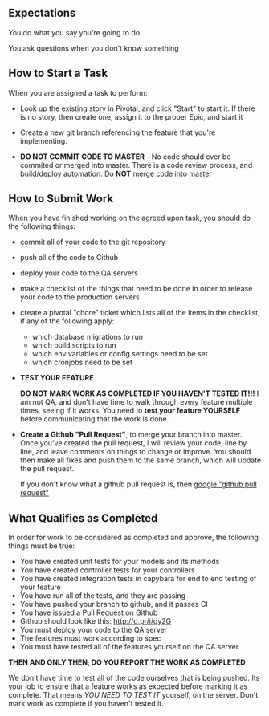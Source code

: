 Expectations
------------

You do what you say you're going to do

You ask questions when you don't know something



How to Start a Task
-------------------

When you are assigned a task to perform:

* Look up the existing story in Pivotal, and click "Start" to start it.  If there is no story,
  then create one, assign it to the proper Epic, and start it

* Create a new git branch referencing the feature that you're implementing. 
  
* **DO NOT COMMIT CODE TO MASTER**  - No code should ever be commited or merged
  into master.  There is a code review process, and build/deploy automation.
  Do **NOT** merge code into master



How to Submit Work
------------------



When you have finished working on the agreed upon task, you should do the
following things:

* commit all of your code to the git repository
* push all of the code to Github
* deploy your code to the QA servers
* make a checklist of the things that need to be done in order to release your
  code to the production servers
* create a pivotal "chore"  ticket which lists all of the items in the
  checklist, if any of the following apply:
    - which database migrations to run
    - which build scripts to run
    - which env variables or config settings need to be set
    - which cronjobs need to be set

* **TEST YOUR FEATURE**

    **DO NOT MARK WORK AS COMPLETED IF YOU HAVEN'T TESTED IT!!!**     I am not
    QA, and don't have time to walk through every feature multiple times,
    seeing if it works.  You need to **test your feature YOURSELF** before
    communicating that the work is done.

* **Create a Github "Pull Request"**, to merge your branch into master.
  Once you've created the pull request, I will review your code, line by line,
  and leave comments on things to change or improve.  You should then make all
  fixes and push them to the same branch, which will update the pull request.

  If you don't know what a github pull request is, then [google "github pull
  request"](http://lmgtfy.com/?q=github+pull+request)


What Qualifies as Completed
---------------------------

In order for work to be considered as completed and approve, the following
things must be true:

* You have created unit tests for your models and its methods
* You have created controller tests for your controllers
* You have created integration tests in capybara for end to end testing of your feature
* You have run all of the tests, and they are passing
* You have pushed your branch to github, and it passes CI
* You have issued a Pull Request on Github
* Github should look like this: http://d.pr/i/dy2G
* You must deploy your code to the QA server
* The features must work according to spec
* You must have tested all of the features yourself on the QA server.


**THEN AND ONLY THEN, DO YOU REPORT THE WORK AS COMPLETED**


We don't have time to test all of the code ourselves that is being pushed.  Its your job to ensure that a feature works as expected before marking it as
complete.  That means *YOU NEED TO TEST IT* yourself, on the server.  Don't mark work as complete if you haven't tested it.
